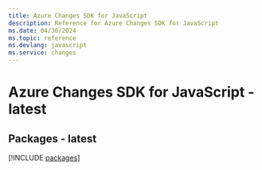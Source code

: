 ```yaml
---
title: Azure Changes SDK for JavaScript
description: Reference for Azure Changes SDK for JavaScript
ms.date: 04/30/2024
ms.topic: reference
ms.devlang: javascript
ms.service: changes
---
```

# Azure Changes SDK for JavaScript - latest
## Packages - latest
[!INCLUDE [packages](changes-index.md)]